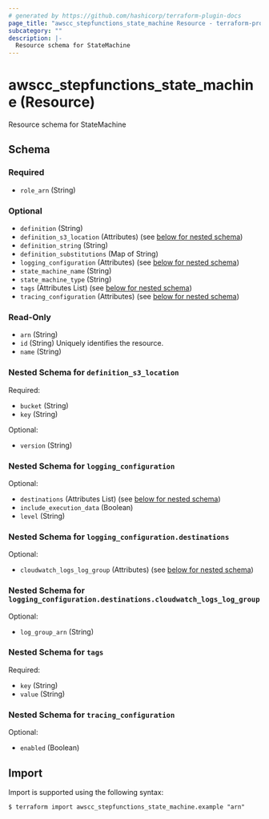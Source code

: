 ```yaml
---
# generated by https://github.com/hashicorp/terraform-plugin-docs
page_title: "awscc_stepfunctions_state_machine Resource - terraform-provider-awscc"
subcategory: ""
description: |-
  Resource schema for StateMachine
---
```


# awscc_stepfunctions_state_machine (Resource)

Resource schema for StateMachine



<!-- schema generated by tfplugindocs -->
## Schema

### Required

- `role_arn` (String)

### Optional

- `definition` (String)
- `definition_s3_location` (Attributes) (see [below for nested schema](#nestedatt--definition_s3_location))
- `definition_string` (String)
- `definition_substitutions` (Map of String)
- `logging_configuration` (Attributes) (see [below for nested schema](#nestedatt--logging_configuration))
- `state_machine_name` (String)
- `state_machine_type` (String)
- `tags` (Attributes List) (see [below for nested schema](#nestedatt--tags))
- `tracing_configuration` (Attributes) (see [below for nested schema](#nestedatt--tracing_configuration))

### Read-Only

- `arn` (String)
- `id` (String) Uniquely identifies the resource.
- `name` (String)

<a id="nestedatt--definition_s3_location"></a>
### Nested Schema for `definition_s3_location`

Required:

- `bucket` (String)
- `key` (String)

Optional:

- `version` (String)


<a id="nestedatt--logging_configuration"></a>
### Nested Schema for `logging_configuration`

Optional:

- `destinations` (Attributes List) (see [below for nested schema](#nestedatt--logging_configuration--destinations))
- `include_execution_data` (Boolean)
- `level` (String)

<a id="nestedatt--logging_configuration--destinations"></a>
### Nested Schema for `logging_configuration.destinations`

Optional:

- `cloudwatch_logs_log_group` (Attributes) (see [below for nested schema](#nestedatt--logging_configuration--destinations--cloudwatch_logs_log_group))

<a id="nestedatt--logging_configuration--destinations--cloudwatch_logs_log_group"></a>
### Nested Schema for `logging_configuration.destinations.cloudwatch_logs_log_group`

Optional:

- `log_group_arn` (String)




<a id="nestedatt--tags"></a>
### Nested Schema for `tags`

Required:

- `key` (String)
- `value` (String)


<a id="nestedatt--tracing_configuration"></a>
### Nested Schema for `tracing_configuration`

Optional:

- `enabled` (Boolean)

## Import

Import is supported using the following syntax:

```shell
$ terraform import awscc_stepfunctions_state_machine.example "arn"
```
